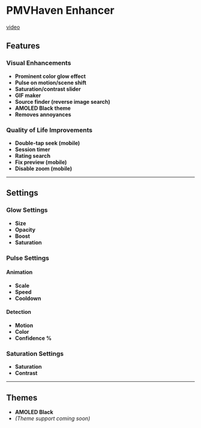 # PMVHaven Enhancer

[video](https://i.imgur.com/gLNcJUz.mp4)

## Features

### Visual Enhancements
- **Prominent color glow effect**
- **Pulse on motion/scene shift**
- **Saturation/contrast slider**
- **GIF maker**
- **Source finder (reverse image search)**
- **AMOLED Black theme**
- **Removes annoyances**

### Quality of Life Improvements
- **Double-tap seek (mobile)**
- **Session timer**
- **Rating search**
- **Fix preview (mobile)**
- **Disable zoom (mobile)**

---

## Settings

### Glow Settings
- **Size**
- **Opacity**
- **Boost**
- **Saturation**

### Pulse Settings

#### Animation
- **Scale**
- **Speed**
- **Cooldown**

#### Detection
- **Motion**
- **Color**
- **Confidence %**

### Saturation Settings
- **Saturation**
- **Contrast**

---

## Themes
- **AMOLED Black**
- *(Theme support coming soon)*
